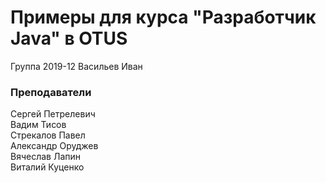 ﻿# Примеры для курса "Разработчик Java" в OTUS

Группа 2019-12
Васильев Иван

### Преподаватели
Сергей Петрелевич<br>
Вадим Тисов<br>
Стрекалов Павел<br>
Александр Оруджев<br>
Вячеслав Лапин<br>
Виталий Куценко<br>
